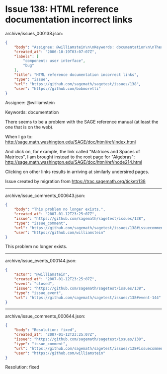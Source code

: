 # Issue 138: HTML reference documentation incorrect links

archive/issues_000138.json:
```json
{
    "body": "Assignee: @williamstein\n\nKeywords: documentation\n\nThere seems to be a problem with the SAGE reference manual (at least the one that is on the web).\n\nWhen I go to:\nhttp://sage.math.washington.edu/SAGE/doc/html/ref/index.html\n\nAnd click on, for example, the link called \"Matrices and Spaces of Matrices\", I am brought instead to the root page for \"Algebras\":\nhttp://sage.math.washington.edu/SAGE/doc/html/ref/node214.html\n\nClicking on other links results in arriving at similarly undersired pages.\n\nIssue created by migration from https://trac.sagemath.org/ticket/138\n\n",
    "created_at": "2006-10-19T03:07:07Z",
    "labels": [
        "component: user interface",
        "bug"
    ],
    "title": "HTML reference documentation incorrect links",
    "type": "issue",
    "url": "https://github.com/sagemath/sagetest/issues/138",
    "user": "https://github.com/bobmoretti"
}
```
Assignee: @williamstein

Keywords: documentation

There seems to be a problem with the SAGE reference manual (at least the one that is on the web).

When I go to:
http://sage.math.washington.edu/SAGE/doc/html/ref/index.html

And click on, for example, the link called "Matrices and Spaces of Matrices", I am brought instead to the root page for "Algebras":
http://sage.math.washington.edu/SAGE/doc/html/ref/node214.html

Clicking on other links results in arriving at similarly undersired pages.

Issue created by migration from https://trac.sagemath.org/ticket/138





---

archive/issue_comments_000643.json:
```json
{
    "body": "This problem no longer exists.",
    "created_at": "2007-01-12T23:25:07Z",
    "issue": "https://github.com/sagemath/sagetest/issues/138",
    "type": "issue_comment",
    "url": "https://github.com/sagemath/sagetest/issues/138#issuecomment-643",
    "user": "https://github.com/williamstein"
}
```

This problem no longer exists.



---

archive/issue_events_000144.json:
```json
{
    "actor": "@williamstein",
    "created_at": "2007-01-12T23:25:07Z",
    "event": "closed",
    "issue": "https://github.com/sagemath/sagetest/issues/138",
    "type": "issue_event",
    "url": "https://github.com/sagemath/sagetest/issues/138#event-144"
}
```



---

archive/issue_comments_000644.json:
```json
{
    "body": "Resolution: fixed",
    "created_at": "2007-01-12T23:25:07Z",
    "issue": "https://github.com/sagemath/sagetest/issues/138",
    "type": "issue_comment",
    "url": "https://github.com/sagemath/sagetest/issues/138#issuecomment-644",
    "user": "https://github.com/williamstein"
}
```

Resolution: fixed
